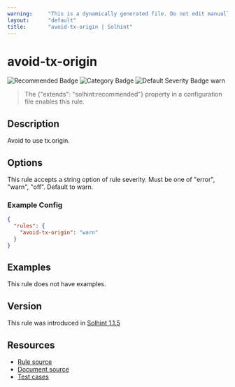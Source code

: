 ```yaml
---
warning:     "This is a dynamically generated file. Do not edit manually."
layout:      "default"
title:       "avoid-tx-origin | Solhint"
---
```


# avoid-tx-origin
![Recommended Badge](https://img.shields.io/badge/-Recommended-brightgreen)
![Category Badge](https://img.shields.io/badge/-Security%20Rules-informational)
![Default Severity Badge warn](https://img.shields.io/badge/Default%20Severity-warn-yellow)
> The {"extends": "solhint:recommended"} property in a configuration file enables this rule.


## Description
Avoid to use tx.origin.

## Options
This rule accepts a string option of rule severity. Must be one of "error", "warn", "off". Default to warn.

### Example Config
```json
{
  "rules": {
    "avoid-tx-origin": "warn"
  }
}
```


## Examples
This rule does not have examples.

## Version
This rule was introduced in [Solhint 1.1.5](https://github.com/solhint-community/solhint-community/tree/v1.1.5)

## Resources
- [Rule source](https://github.com/solhint-community/solhint-community/tree/master/lib/rules/security/avoid-tx-origin.js)
- [Document source](https://github.com/solhint-community/solhint-community/tree/master/docs/rules/security/avoid-tx-origin.md)
- [Test cases](https://github.com/solhint-community/solhint-community/tree/master/test/rules/security/avoid-tx-origin.js)
